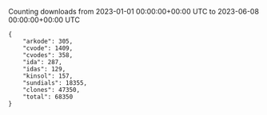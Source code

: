 
Counting downloads from 2023-01-01 00:00:00+00:00 UTC to 2023-06-08 00:00:00+00:00 UTC

```
{
    "arkode": 305,
    "cvode": 1409,
    "cvodes": 358,
    "ida": 287,
    "idas": 129,
    "kinsol": 157,
    "sundials": 18355,
    "clones": 47350,
    "total": 68350
}
```
